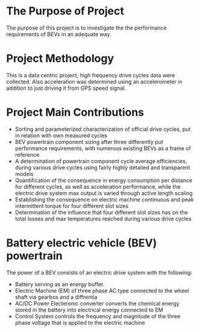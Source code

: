# The Purpose of Project
The purpose of this project is to investigate the the performance requirements of BEVs in an adequate way. 
# Project Methodology 
This is a data centric project, high frequency drive cycles data were collected. Also acceleration was determined using an accelerometer in addition to just driving it from GPS speed signal.
# Project Main Contributions
* Sorting and parameterized characterization of official drive cycles, put in relation
with own measured cycles
* BEV powertrain component sizing after three differently put performance requirements, with numerous existing BEVs as a frame of reference
* A determination of powertrain component cycle average efficiencies, during various drive cycles using fairly highly detailed and transparent models
* Quantification of the consequence in energy consumption per distance for different
cycles, as well as acceleration performance, while the electric drive system max
output is varied through active length scaling
* Establishing the consequence on electric machine continuous and peak intermittent
torque for four different slot sizes
* Determination of the influence that four different slot sizes has on the total losses
and max temperatures reached during various drive cycles
# Battery electric vehicle (BEV) powertrain
The power of a BEV consists of an electric drive system with the following:
* Battery serving as an energy buffer.
* Electric Machine (EM) of three phase AC type connected to the wheel shaft via gearbox and a diffrentia
* AC/DC Power Electeronic converter converts the chemical energy stored in the battery into electrical energy connected to EM
* Control System controls the frequency and magnitude of the three phase voltage that is applied to the electric machine   
